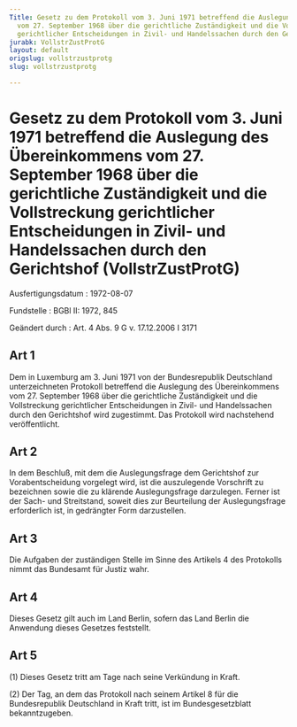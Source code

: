 ```yaml
---
Title: Gesetz zu dem Protokoll vom 3. Juni 1971 betreffend die Auslegung des Übereinkommens
  vom 27. September 1968 über die gerichtliche Zuständigkeit und die Vollstreckung
  gerichtlicher Entscheidungen in Zivil- und Handelssachen durch den Gerichtshof
jurabk: VollstrZustProtG
layout: default
origslug: vollstrzustprotg
slug: vollstrzustprotg

---
```


# Gesetz zu dem Protokoll vom 3. Juni 1971 betreffend die Auslegung des Übereinkommens vom 27. September 1968 über die gerichtliche Zuständigkeit und die Vollstreckung gerichtlicher Entscheidungen in Zivil- und Handelssachen durch den Gerichtshof (VollstrZustProtG)

Ausfertigungsdatum
:   1972-08-07

Fundstelle
:   BGBl II: 1972, 845

Geändert durch
:   Art. 4 Abs. 9 G v. 17.12.2006 I 3171


## Art 1

Dem in Luxemburg am 3. Juni 1971 von der Bundesrepublik Deutschland
unterzeichneten Protokoll betreffend die Auslegung des Übereinkommens
vom 27. September 1968 über die gerichtliche Zuständigkeit und die
Vollstreckung gerichtlicher Entscheidungen in Zivil- und Handelssachen
durch den Gerichtshof wird zugestimmt. Das Protokoll wird nachstehend
veröffentlicht.


## Art 2

In dem Beschluß, mit dem die Auslegungsfrage dem Gerichtshof zur
Vorabentscheidung vorgelegt wird, ist die auszulegende Vorschrift zu
bezeichnen sowie die zu klärende Auslegungsfrage darzulegen. Ferner
ist der Sach- und Streitstand, soweit dies zur Beurteilung der
Auslegungsfrage erforderlich ist, in gedrängter Form darzustellen.


## Art 3

Die Aufgaben der zuständigen Stelle im Sinne des Artikels 4 des
Protokolls nimmt das Bundesamt für Justiz wahr.


## Art 4

Dieses Gesetz gilt auch im Land Berlin, sofern das Land Berlin die
Anwendung dieses Gesetzes feststellt.


## Art 5

(1) Dieses Gesetz tritt am Tage nach seine Verkündung in Kraft.

(2) Der Tag, an dem das Protokoll nach seinem Artikel 8 für die
Bundesrepublik Deutschland in Kraft tritt, ist im Bundesgesetzblatt
bekanntzugeben.

